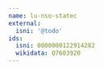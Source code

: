 ```yaml
---
name: lu-nso-statec
external:
  isni: '@todo'
ids:
  isni: 0000000122914282
  wikidata: Q7603920
---
```

